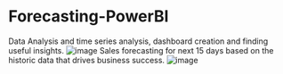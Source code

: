 # Forecasting-PowerBI
Data Analysis and time series analysis, dashboard creation and finding useful insights.
![image](https://github.com/Aanchal367/Forecasting-PowerBI/assets/84656965/e09857a0-2039-4168-a521-070a278aaebe)
Sales forecasting for next 15 days based on the historic data that drives business success.
![image](https://github.com/Aanchal367/Forecasting-PowerBI/assets/84656965/417601cf-7511-4e61-a46f-c1501a32c7b9)

